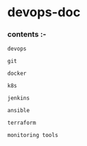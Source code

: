 # devops-doc

### contents :-

`devops`

`git`

`docker`

`k8s`

`jenkins`

`ansible`

`terraform`

`monitoring tools`
